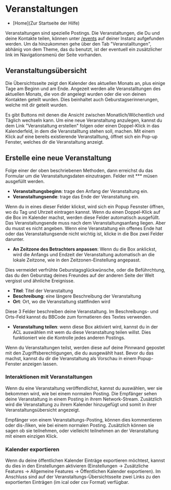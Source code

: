 # Veranstaltungen

* [Home](Zur Startseite der Hilfe)

Veranstaltungen sind spezielle Postings.
Die Veranstaltungen, die Du und deine Kontakte teilen, können unter [/events](/events) auf deiner Instanz aufgefunden werden.
Um da hinzukommen gehe über den Tab "Veranstalltungen", abhänig von dem Theme, das du benutzt, ist der eventuell ein zusätzlicher link im Navigationsmenü der Seite vorhanden.


## Veranstaltungsübersicht

Die Übersichtsseite zeigt den Kalender des aktuellen Monats an, plus einige Tage am Beginn und am Ende.
Angezeit werden alle Veranstalltungen des aktuellen Monats, die von dir angelegt wurden oder die von deinen Kontakten geteilt wurden.
Dies beinhaltet auch Geburstagserinnerungen, welche mit dir geteilt wurden.

Es gibt Buttons mit denen die Ansicht zwischen Monatlich/Wöchentlich und Täglich wechseln kann.
Um eine neue Veranstaltung anzulegen, kannst du dem Link "Veranstaltung erstellen" folgen oder einen Doppel-Klick in das Kalenderfeld, in dem die Veranstalltung stehen soll, machen.
Mit einem Klick auf eine bereits existierende Veranstalltung, öffnet sich ein Pop-up Fenster, welches dir die Veranstaltung anzeigt.

## Erstelle eine neue Veranstaltung

Folge einer der oben beschriebenen Methoden, dann erreichst du das Formular um die Veranstaltungsdaten einzutragen. Felder mit *** müsen ausgefüllt werden.

* **Veranstaltungsbeginn**: trage den Anfang der Veranstaltung ein.
* **Veranstaltungsende**: trage das Ende der Veranstaltung ein.

Wenn du in eines dieser Felder klickst, wird sich ein Popup Fesnster öffnen, wo du Tag und Uhrzeit eintragen kannst.
Wenn du einen Doppel-Klick auf die Box im Kalender machst, werden diese Felder automatisch ausgefüllt.
Das Veranstaltungsende muss nach dem Veranstaltungsanfang liegen.
Aber du musst es nicht angeben. Wenn eine Veranstaltung ein offenes Ende hat oder das Veranstaltungsende nicht wichtig ist, klicke in die Box zwei Felder darunter.

* **An Zeitzone des Betrachters anpassen**: Wenn du die Box anklickst, wird die Anfangs und Endzeit der Veranstaltung automatisch an die lokale Zeitzone, wie in den Zeitzonen-Einstellung angepasst.

Dies vermeidet verfrühte Geburstagsglückwünsche, oder die Beführchtung, das du den Geburstag deines Freundes auf der anderen Seite der Welt vergisst und ähnliche Ereignisse.

* **Titel**: Titel der Veranstaltung
* **Beschreibung**: eine längere Beschreibung der Veranstaltung
* **Ort**: Ort, wo die Veranstaltung stattfinden wird

Diese 3 Felder beschreiben deine Veranstaltung.
Im Beschreibungs- und Orts-Feld kannst du BBCode zum formatieren des Textes verwenden.

* **Veranstaltung teilen**: wenn diese Box aktiviert wird, kannst du in der ACL auswählen mit wem du diese Veranstaltung teilen willst. Dies funktioniert wie die Kontrolle jedes anderen Postings.

Wenn du Veranstaltungen teilst, werden diese auf deine Pinnwand gepostet mit den Zugriffsberechtigungen, die du ausgewählt hast. Bevor du das machst, kannst du dir die Veranstaltung als Vorschau in einem Popup-Fenster anzeigen lassen.

### Interaktionen mit Veranstaltungen

Wenn du eine Veranstaltung veröffendlichst, kannst du auswählen, wer sie bekommen wird, wie bei einem normalen Posting.
Die Empfänger sehen deine Veranstaltung in einem Posting in ihrem Network-Stream.
Zusätzlich wird die Veranstaltung zu ihrem Kalender hinzugefügt und somit in ihrer Veranstaltungsübersicht angezeigt.

Empfänger von einem Veranstaltungs-Posting, können dies kommentieren oder dis-/liken, wie bei einem normalen Posting.
Zusätzlich können sie sagen ob sie teilnehmen, oder vielleicht teilnehmen an der Veranstaltung mit einem einzigen Klick.

### Kalender exportieren

Wenn du deine öffentlichen Kalender Einträge exportieren möchtest, kannst du dies in den Einstellungen aktivieren (Einstellungen -> Zusätzliche Features -> Allgemeine Features -> Öffentlichen Kalender exportieren).
Im Anschluss sind auf der Veranstaltungs-Übersichtsseite zwei Links zu den exportierten Einträgen (im ical oder csv Format) verfügbar.

